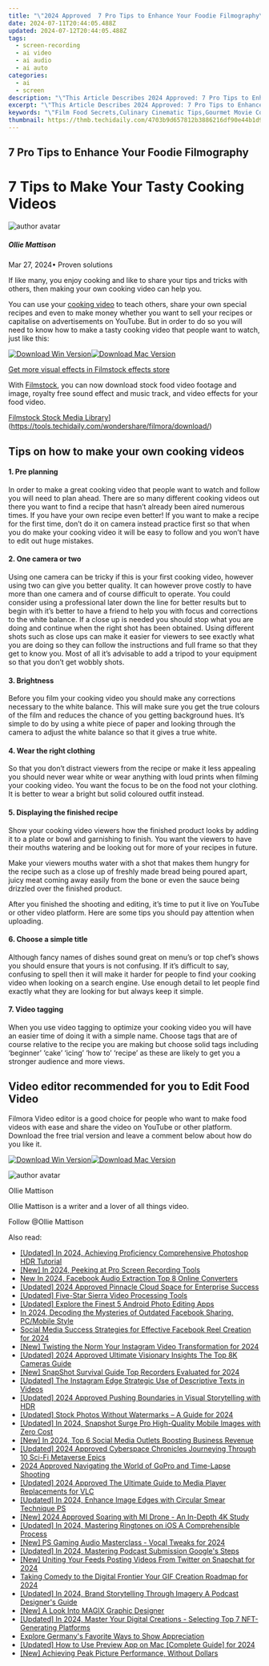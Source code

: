 ```yaml
---
title: "\"2024 Approved  7 Pro Tips to Enhance Your Foodie Filmography\""
date: 2024-07-11T20:44:05.488Z
updated: 2024-07-12T20:44:05.488Z
tags: 
  - screen-recording
  - ai video
  - ai audio
  - ai auto
categories: 
  - ai
  - screen
description: "\"This Article Describes 2024 Approved: 7 Pro Tips to Enhance Your Foodie Filmography\""
excerpt: "\"This Article Describes 2024 Approved: 7 Pro Tips to Enhance Your Foodie Filmography\""
keywords: "\"Film Food Secrets,Culinary Cinematic Tips,Gourmet Movie Content,Edible Filmography Hacks,Epicurean Filmmaking Tricks,Savory Screen Techniques,Palate-Perfect Films\""
thumbnail: https://thmb.techidaily.com/4703b9d657812b3886216df90e44b1d9ef5fb3878b6869f4909ce7c65740d3ae.jpg
---
```


## 7 Pro Tips to Enhance Your Foodie Filmography

# 7 Tips to Make Your Tasty Cooking Videos

![author avatar](https://images.wondershare.com/filmora/article-images/ollie-mattison.jpg)

##### Ollie Mattison

 Mar 27, 2024• Proven solutions

If like many, you enjoy cooking and like to share your tips and tricks with others, then making your own cooking video can help you.

You can use your [cooking video](https://tools.techidaily.com/wondershare/filmora/download/) to teach others, share your own special recipes and even to make money whether you want to sell your recipes or capitalise on advertisements on YouTube. But in order to do so you will need to know how to make a tasty cooking video that people want to watch, just like this:

[![Download Win Version](https://images.wondershare.com/filmora/guide/download-btn-win.jpg)](https://tools.techidaily.com/wondershare/filmora/download/)[![Download Mac Version](https://images.wondershare.com/filmora/guide/download-btn-mac.jpg)](https://tools.techidaily.com/wondershare/filmora/download/)

[Get more visual effects in Filmstock effects store](https://tools.techidaily.com/wondershare/filmora/download/)

With [Filmstock](https://tools.techidaily.com/wondershare/filmora/download/), you can now download stock food video footage and image, royalty free sound effect and music track, and video effects for your food video.

[Filmstock Stock Media Library](https://images.wondershare.com/filmora/article-images/Filmstock-stock-media-library-banner.jpg)](https://tools.techidaily.com/wondershare/filmora/download/)

## Tips on how to make your own cooking videos

#### 1\.  Pre planning

In order to make a great cooking video that people want to watch and follow you will need to plan ahead. There are so many different cooking videos out there you want to find a recipe that hasn’t already been aired numerous times. If you have your own recipe even better! If you want to make a recipe for the first time, don’t do it on camera instead practice first so that when you do make your cooking video it will be easy to follow and you won’t have to edit out huge mistakes.

#### 2\.  One camera or two

Using one camera can be tricky if this is your first cooking video, however using two can give you better quality. It can however prove costly to have more than one camera and of course difficult to operate. You could consider using a professional later down the line for better results but to begin with it’s better to have a friend to help you with focus and corrections to the white balance. If a close up is needed you should stop what you are doing and continue when the right shot has been obtained. Using different shots such as close ups can make it easier for viewers to see exactly what you are doing so they can follow the instructions and full frame so that they get to know you. Most of all it’s advisable to add a tripod to your equipment so that you don’t get wobbly shots.

#### 3\.  Brightness

Before you film your cooking video you should make any corrections necessary to the white balance. This will make sure you get the true colours of the film and reduces the chance of you getting background hues. It’s simple to do by using a white piece of paper and looking through the camera to adjust the white balance so that it gives a true white.

#### 4. Wear the right clothing

So that you don’t distract viewers from the recipe or make it less appealing you should never wear white or wear anything with loud prints when filming your cooking video. You want the focus to be on the food not your clothing. It is better to wear a bright but solid coloured outfit instead.

#### 5\.  Displaying the finished recipe

Show your cooking video viewers how the finished product looks by adding it to a plate or bowl and garnishing to finish. You want the viewers to have their mouths watering and be looking out for more of your recipes in future.

Make your viewers mouths water with a shot that makes them hungry for the recipe such as a close up of freshly made bread being poured apart, juicy meat coming away easily from the bone or even the sauce being drizzled over the finished product.

After you finished the shooting and editing, it’s time to put it live on YouTube or other video platform. Here are some tips you should pay attention when uploading.

#### 6. Choose a simple title

Although fancy names of dishes sound great on menu’s or top chef’s shows you should ensure that yours is not confusing. If it’s difficult to say, confusing to spell then it will make it harder for people to find your cooking video when looking on a search engine. Use enough detail to let people find exactly what they are looking for but always keep it simple.

#### 7. Video tagging

When you use video tagging to optimize your cooking video you will have an easier time of doing it with a simple name. Choose tags that are of course relative to the recipe you are making but choose solid tags including ‘beginner’ ‘cake’ ‘icing’ ‘how to’ ‘recipe’ as these are likely to get you a stronger audience and more views.

## Video editor recommended for you to Edit Food Video

Filmora Video editor is a good choice for people who want to make food videos with ease and share the video on YouTube or other platform. Download the free trial version and leave a comment below about how do you like it.

[![Download Win Version](https://images.wondershare.com/filmora/guide/download-btn-win.jpg)](https://tools.techidaily.com/wondershare/filmora/download/)[![Download Mac Version](https://images.wondershare.com/filmora/guide/download-btn-mac.jpg)](https://tools.techidaily.com/wondershare/filmora/download/)

![author avatar](https://images.wondershare.com/filmora/article-images/ollie-mattison.jpg)

Ollie Mattison

Ollie Mattison is a writer and a lover of all things video.

Follow @Ollie Mattison


<ins class="adsbygoogle"
     style="display:block"
     data-ad-format="autorelaxed"
     data-ad-client="ca-pub-7571918770474297"
     data-ad-slot="1223367746"></ins>



<ins class="adsbygoogle"
     style="display:block"
     data-ad-client="ca-pub-7571918770474297"
     data-ad-slot="8358498916"
     data-ad-format="auto"
     data-full-width-responsive="true"></ins>




<span class="atpl-alsoreadstyle">Also read:</span>
<div><ul>
<li><a href="https://fox-direct.techidaily.com/updated-in-2024-achieving-proficiency-comprehensive-photoshop-hdr-tutorial/"><u>[Updated] In 2024, Achieving Proficiency  Comprehensive Photoshop HDR Tutorial</u></a></li>
<li><a href="https://screen-capture.techidaily.com/new-in-2024-peeking-at-pro-screen-recording-tools/"><u>[New] In 2024, Peeking at Pro Screen Recording Tools</u></a></li>
<li><a href="https://video-content-creator.techidaily.com/new-in-2024-facebook-audio-extraction-top-8-online-converters/"><u>New In 2024, Facebook Audio Extraction Top 8 Online Converters</u></a></li>
<li><a href="https://fox-direct.techidaily.com/updated-2024-approved-pinnacle-cloud-space-for-enterprise-success/"><u>[Updated] 2024 Approved  Pinnacle Cloud Space for Enterprise Success</u></a></li>
<li><a href="https://fox-direct.techidaily.com/updated-five-star-sierra-video-processing-tools/"><u>[Updated] Five-Star Sierra Video Processing Tools</u></a></li>
<li><a href="https://fox-direct.techidaily.com/updated-explore-the-finest-5-android-photo-editing-apps/"><u>[Updated] Explore the Finest 5 Android Photo Editing Apps</u></a></li>
<li><a href="https://facebook-video-recording.techidaily.com/in-2024-decoding-the-mysteries-of-outdated-facebook-sharing-pcmobile-style/"><u>In 2024, Decoding the Mysteries of Outdated Facebook Sharing, PC/Mobile Style</u></a></li>
<li><a href="https://facebook-video-recording.techidaily.com/social-media-success-strategies-for-effective-facebook-reel-creation-for-2024/"><u>Social Media Success  Strategies for Effective Facebook Reel Creation for 2024</u></a></li>
<li><a href="https://instagram-clips.techidaily.com/new-twisting-the-norm-your-instagram-video-transformation-for-2024/"><u>[New] Twisting the Norm  Your Instagram Video Transformation for 2024</u></a></li>
<li><a href="https://fox-direct.techidaily.com/updated-2024-approved-ultimate-visionary-insights-the-top-8k-cameras-guide/"><u>[Updated] 2024 Approved  Ultimate Visionary Insights  The Top 8K Cameras Guide</u></a></li>
<li><a href="https://video-capture.techidaily.com/new-snapshot-survival-guide-top-recorders-evaluated-for-2024/"><u>[New] SnapShot Survival Guide  Top Recorders Evaluated for 2024</u></a></li>
<li><a href="https://instagram-clips.techidaily.com/updated-the-instagram-edge-strategic-use-of-descriptive-texts-in-videos/"><u>[Updated] The Instagram Edge  Strategic Use of Descriptive Texts in Videos</u></a></li>
<li><a href="https://fox-direct.techidaily.com/updated-2024-approved-pushing-boundaries-in-visual-storytelling-with-hdr/"><u>[Updated] 2024 Approved  Pushing Boundaries in Visual Storytelling with HDR</u></a></li>
<li><a href="https://article-files.techidaily.com/updated-stock-photos-without-watermarks-a-guide-for-2024/"><u>[Updated] Stock Photos Without Watermarks – A Guide for 2024</u></a></li>
<li><a href="https://fox-direct.techidaily.com/updated-in-2024-snapshot-surge-pro-high-quality-mobile-images-with-zero-cost/"><u>[Updated] In 2024, Snapshot Surge Pro  High-Quality Mobile Images with Zero Cost</u></a></li>
<li><a href="https://fox-direct.techidaily.com/new-in-2024-top-6-social-media-outlets-boosting-business-revenue/"><u>[New] In 2024, Top 6 Social Media Outlets Boosting Business Revenue</u></a></li>
<li><a href="https://fox-direct.techidaily.com/updated-2024-approved-cyberspace-chronicles-journeying-through-10-sci-fi-metaverse-epics/"><u>[Updated] 2024 Approved  Cyberspace Chronicles  Journeying Through 10 Sci-Fi Metaverse Epics</u></a></li>
<li><a href="https://extra-skills.techidaily.com/2024-approved-navigating-the-world-of-gopro-and-time-lapse-shooting/"><u>2024 Approved  Navigating the World of GoPro and Time-Lapse Shooting</u></a></li>
<li><a href="https://fox-direct.techidaily.com/updated-2024-approved-the-ultimate-guide-to-media-player-replacements-for-vlc/"><u>[Updated] 2024 Approved  The Ultimate Guide to Media Player Replacements for VLC</u></a></li>
<li><a href="https://fox-direct.techidaily.com/updated-in-2024-enhance-image-edges-with-circular-smear-technique-ps/"><u>[Updated] In 2024, Enhance Image Edges with Circular Smear Technique PS</u></a></li>
<li><a href="https://fox-direct.techidaily.com/new-2024-approved-soaring-with-mi-drone-an-in-depth-4k-study/"><u>[New] 2024 Approved  Soaring with MI Drone - An In-Depth 4K Study</u></a></li>
<li><a href="https://fox-direct.techidaily.com/updated-in-2024-mastering-ringtones-on-ios-a-comprehensible-process/"><u>[Updated] In 2024, Mastering Ringtones on iOS  A Comprehensible Process</u></a></li>
<li><a href="https://fox-direct.techidaily.com/new-ps-gaming-audio-masterclass-vocal-tweaks-for-2024/"><u>[New] PS Gaming Audio Masterclass - Vocal Tweaks for 2024</u></a></li>
<li><a href="https://article-helps.techidaily.com/updated-in-2024-mastering-podcast-submission-googles-steps/"><u>[Updated] In 2024, Mastering Podcast Submission  Google's Steps</u></a></li>
<li><a href="https://twitter-videos.techidaily.com/new-uniting-your-feeds-posting-videos-from-twitter-on-snapchat-for-2024/"><u>[New] Uniting Your Feeds  Posting Videos From Twitter on Snapchat for 2024</u></a></li>
<li><a href="https://fox-direct.techidaily.com/taking-comedy-to-the-digital-frontier-your-gif-creation-roadmap-for-2024/"><u>Taking Comedy to the Digital Frontier  Your GIF Creation Roadmap for 2024</u></a></li>
<li><a href="https://fox-direct.techidaily.com/updated-in-2024-brand-storytelling-through-imagery-a-podcast-designers-guide/"><u>[Updated] In 2024, Brand Storytelling Through Imagery  A Podcast Designer's Guide</u></a></li>
<li><a href="https://fox-direct.techidaily.com/new-a-look-into-magix-graphic-designer/"><u>[New] A Look Into MAGIX Graphic Designer</u></a></li>
<li><a href="https://fox-direct.techidaily.com/updated-in-2024-master-your-digital-creations-selecting-top-7-nft-generating-platforms/"><u>[Updated] In 2024, Master Your Digital Creations - Selecting Top 7 NFT-Generating Platforms</u></a></li>
<li><a href="https://mondly-stories.techidaily.com/explore-germanys-favorite-ways-to-show-appreciation/"><u>Explore Germany's Favorite Ways to Show Appreciation</u></a></li>
<li><a href="https://fox-direct.techidaily.com/updated-how-to-use-preview-app-on-mac-complete-guide-for-2024/"><u>[Updated] How to Use Preview App on Mac [Complete Guide] for 2024</u></a></li>
<li><a href="https://fox-direct.techidaily.com/new-achieving-peak-picture-performance-without-dollars/"><u>[New] Achieving Peak Picture Performance, Without Dollars</u></a></li>
</ul></div>
